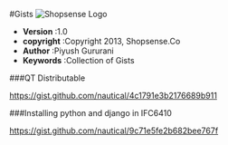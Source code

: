 #Gists
![Shopsense Logo](https://1.gravatar.com/avatar/166144ba31cead8270e21271729f523c "Shopsense Logo")

* **Version** :1.0
* **copyright** :Copyright 2013, Shopsense.Co
* **Author** :Piyush Gururani
* **Keywords** :Collection of Gists


###QT Distributable

https://gist.github.com/nautical/4c1791e3b2176689b911

###Installing python and django in IFC6410

https://gist.github.com/nautical/9c71e5fe2b682bee767f
